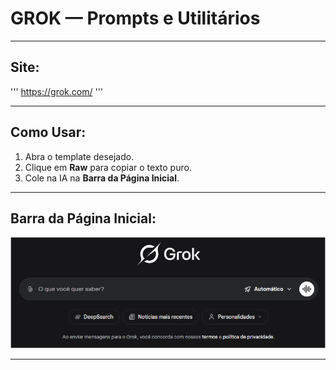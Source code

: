 # **GROK — Prompts e Utilitários**

---

## **Site:**
'''
https://grok.com/
'''

---
## **Como Usar:**
1) Abra o template desejado.
2) Clique em **Raw** para copiar o texto puro.
3) Cole na IA na **Barra da Página Inicial**.

---
## **Barra da Página Inicial:**

![Estrutura Inicial Prevista para a Pasta IA](../../assets/pagina-inicial-grok.png)

---



